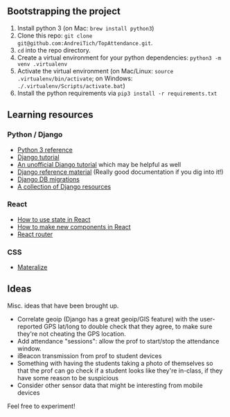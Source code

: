 ## Bootstrapping the project
1. Install python 3 (on Mac: `brew install python3`)
1. Clone this repo: `git clone git@github.com:AndreiTich/TopAttendance.git`.
1. `cd` into the repo directory.
1. Create a virtual environment for your python dependencies: `python3 -m venv .virtualenv`
1. Activate the virtual environment (on Mac/Linux: `source .virtualenv/bin/activate`; on Windows: `./.virtualenv/Scripts/activate.bat`)
1. Install the python requirements via `pip3 install -r requirements.txt`

## Learning resources
### Python / Django
* [Python 3 reference](https://docs.python.org/3/reference/)
* [Django tutorial](https://docs.djangoproject.com/en/1.10/intro/tutorial01/)
* [An unofficial Django tutorial](https://tutorial.djangogirls.org/en/index.html) which may be helpful as well
* [Django reference material](https://docs.djangoproject.com/en/1.10/) (Really good documentation if you dig into it!)
* [Django DB migrations](https://docs.djangoproject.com/en/1.10/topics/migrations/)
* [A collection of Django resources](https://www.fullstackpython.com/django.html)

### React
* [How to use state in React](https://facebook.github.io/react/docs/state-and-lifecycle.html)
* [How to make new components in React](https://github.com/facebookincubator/create-react-app/blob/master/packages/react-scripts/template/README.md#importing-a-component)
* [React router](https://github.com/ReactTraining/react-router/blob/master/packages/react-router-dom/docs/guides/quick-start.md)

### CSS
* [Materalize](http://materializecss.com/dialogs.html)

## Ideas
Misc. ideas that have been brought up.

* Correlate geoip (Django has a great geoip/GIS feature) with the user-reported GPS lat/long to double check that they agree, to make sure they're not cheating the GPS location.
* Add attendance "sessions": allow the prof to start/stop the attendance window.
* iBeacon transmission from prof to student devices
* Something with having the students taking a photo of themselves so that the prof can go check if a student looks like they're in-class, if they have some reason to be suspicious
* Consider other sensor data that might be interesting from mobile devices

Feel free to experiment!
